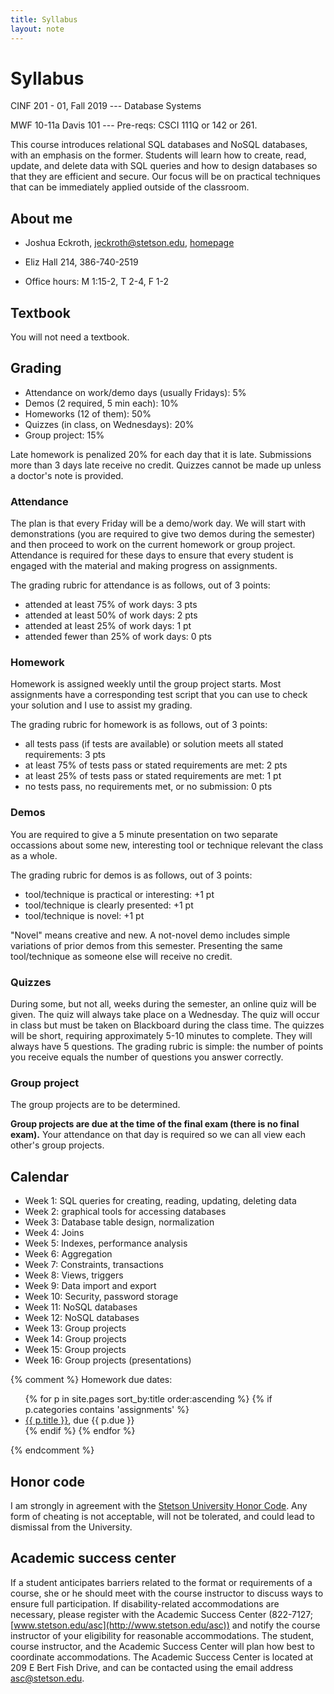 ```yaml
---
title: Syllabus
layout: note
---
```


# Syllabus

CINF 201 - 01, Fall 2019 --- Database Systems

MWF 10-11a Davis 101 --- Pre-reqs: CSCI 111Q or 142 or 261.

This course introduces relational SQL databases and NoSQL databases, with an emphasis on the former. Students will learn how to create, read, update, and delete data with SQL queries and how to design databases so that they are efficient and secure. Our focus will be on practical techniques that can be immediately applied outside of the classroom.

## About me

- Joshua Eckroth, [jeckroth@stetson.edu](mailto:jeckroth@stetson.edu), [homepage](http://www2.stetson.edu/~jeckroth/)

- Eliz Hall 214, 386-740-2519

- Office hours: M 1:15-2, T 2-4, F 1-2

## Textbook

You will not need a textbook.

## Grading

- Attendance on work/demo days (usually Fridays): 5%
- Demos (2 required, 5 min each): 10%
- Homeworks (12 of them): 50%
- Quizzes (in class, on Wednesdays): 20%
- Group project: 15%

Late homework is penalized 20% for each day that it is
late. Submissions more than 3 days late receive no credit. Quizzes
cannot be made up unless a doctor's note is provided.

### Attendance

The plan is that every Friday will be a demo/work day. We will start
with demonstrations (you are required to give two demos during the
semester) and then proceed to work on the current homework or group
project. Attendance is required for these days to ensure that every
student is engaged with the material and making progress on
assignments.

The grading rubric for attendance is as follows, out of 3 points:

- attended at least 75% of work days: 3 pts
- attended at least 50% of work days: 2 pts
- attended at least 25% of work days: 1 pt
- attended fewer than 25% of work days: 0 pts

### Homework

Homework is assigned weekly until the group project starts. Most
assignments have a corresponding test script that you can use to check
your solution and I use to assist my grading.

The grading rubric for homework is as follows, out of 3 points:

- all tests pass (if tests are available) or solution meets all stated requirements: 3 pts
- at least 75% of tests pass or stated requirements are met: 2 pts
- at least 25% of tests pass or stated requirements are met: 1 pt
- no tests pass, no requirements met, or no submission: 0 pts

### Demos

You are required to give a 5 minute presentation on two separate
occassions about some new, interesting tool or technique relevant the
class as a whole.

The grading rubric for demos is as follows, out of 3 points:

- tool/technique is practical or interesting: +1 pt
- tool/technique is clearly presented: +1 pt
- tool/technique is novel: +1 pt

"Novel" means creative and new. A not-novel demo includes simple
variations of prior demos from this semester. Presenting the same
tool/technique as someone else will receive no credit.

### Quizzes

During some, but not all, weeks during the semester, an online quiz will be
given. The quiz will always take place on a Wednesday. The quiz will occur in
class but must be taken on Blackboard during the class time. The quizzes will
be short, requiring approximately 5-10 minutes to complete. They will always
have 5 questions. The grading rubric is simple: the number of points you receive
equals the number of questions you answer correctly.

### Group project

The group projects are to be determined.

**Group projects are due at the time of the final exam (there is no final exam).** Your attendance on that day is required so we can all view each other's group projects.

## Calendar

- Week 1: SQL queries for creating, reading, updating, deleting data
- Week 2: graphical tools for accessing databases
- Week 3: Database table design, normalization
- Week 4: Joins
- Week 5: Indexes, performance analysis
- Week 6: Aggregation
- Week 7: Constraints, transactions
- Week 8: Views, triggers
- Week 9: Data import and export
- Week 10: Security, password storage
- Week 11: NoSQL databases
- Week 12: NoSQL databases
- Week 13: Group projects
- Week 14: Group projects
- Week 15: Group projects
- Week 16: Group projects (presentations)

{% comment %}
Homework due dates:

<ul>
{% for p in site.pages sort_by:title order:ascending %}
{% if p.categories contains 'assignments' %}
<li>
<a href="{{ p.url }}">{{ p.title }}</a>, due {{ p.due }}
</li>
{% endif %}
{% endfor %}
</ul>

{% endcomment %}

## Honor code

I am strongly in agreement with the [Stetson University Honor Code](http://www.stetson.edu/other/honor-system/). Any form of cheating is not acceptable, will not be tolerated, and could lead to dismissal from the University.

## Academic success center

If a student anticipates barriers related to the format or requirements of a course, she or he should meet with the course instructor to discuss ways to ensure full participation. If disability-related accommodations are necessary, please register with the Academic Success Center (822-7127; [www.stetson.edu/asc](http://www.stetson.edu/asc)) and notify the course instructor of your eligibility for reasonable accommodations. The student, course instructor, and the Academic Success Center will plan how best to coordinate accommodations. The Academic Success Center is located at 209 E Bert Fish Drive, and can be contacted using the email address [asc@stetson.edu](mailto:asc@stetson.edu).


